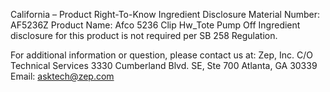  
 
 
California – Product Right-To-Know Ingredient Disclosure 
Material Number: AF5236Z 
Product Name: Afco 5236 Clip Hw_Tote Pump Off 
Ingredient disclosure for this product is not required per SB 258 Regulation. 
 
For additional information or question, please contact us at: 
Zep, Inc. 
C/O Technical Services 
3330 Cumberland Blvd. SE, Ste 700 
Atlanta, GA 30339 
Email: asktech@zep.com 
 
 
 
 
